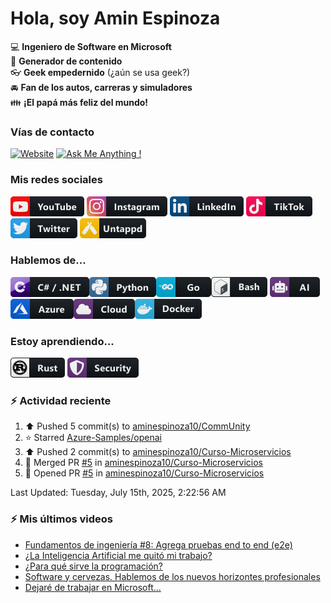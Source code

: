 # Hola, soy Amin Espinoza

:computer: **Ingeniero de Software en Microsoft**  
:pencil: **Generador de contenido**  
:eyeglasses: **Geek empedernido** (¿aún se usa geek?)  
:oncoming_automobile: **Fan de los autos, carreras y simuladores**  
:family: **¡El papá más feliz del mundo!**

### Vías de contacto

[![Website](https://img.shields.io/badge/aminespinoza.com-up-green?style=for-the-badge)][website]
[![Ask Me Anything !](https://img.shields.io/badge/Ask%20me-anything-1abc9c.svg?style=for-the-badge)](https://calendly.com/aminespinoza/consultoria)

### Mis redes sociales
[<img src="./assets/social/youtube.png"/>][youtube]
[<img src="./assets/social/instagram.png"/>][instagram]
[<img src="./assets/social/linkedin.png"/>][linkedin]
[<img src="./assets/social/tiktok.png"/>][linkedin]
[<img src="./assets/social/twitter.png"/>][twitter]
[<img src="./assets/social/untappd.png"/>][untappd]

### Hablemos de...
<img src="./assets/tech/csharp_dotnet.png"/><img src="./assets/tech/python.png"/><img src="./assets/tech/go.png"/><img src="./assets/tech/bash.png"/>
<img src="./assets/tech/ai.png"/><img src="./assets/tech/azure.png"/><img src="./assets/tech/cloud.png"/><img src="./assets/tech/docker.png"/>

### Estoy aprendiendo...
<img src="./assets/tech/rust.png"/> <img src="./assets/tech/security.png"/>


### :zap: Actividad reciente
<!--RECENT_ACTIVITY:start-->
1. ⬆️ Pushed 5 commit(s) to [aminespinoza10/CommUnity](https://github.com/aminespinoza10/CommUnity)<br>
2. ⭐ Starred [Azure-Samples/openai](https://github.com/Azure-Samples/openai)<br>
3. ⬆️ Pushed 2 commit(s) to [aminespinoza10/Curso-Microservicios](https://github.com/aminespinoza10/Curso-Microservicios)<br>
4. 🎉 Merged PR [#5](https://github.com/aminespinoza10/Curso-Microservicios/pull/5) in [aminespinoza10/Curso-Microservicios](https://github.com/aminespinoza10/Curso-Microservicios)<br>
5. 💪 Opened PR [#5](https://github.com/aminespinoza10/Curso-Microservicios/pull/5) in [aminespinoza10/Curso-Microservicios](https://github.com/aminespinoza10/Curso-Microservicios)<br>
<!--RECENT_ACTIVITY:end-->
<!--RECENT_ACTIVITY:last_update-->
Last Updated: Tuesday, July 15th, 2025, 2:22:56 AM
<!--RECENT_ACTIVITY:last_update_end-->

### :zap: Mis últimos videos
<!-- YOUTUBE:START -->
- [Fundamentos de ingeniería #8: Agrega pruebas end to end &lpar;e2e&rpar;](https://www.youtube.com/shorts/5CRVUJx1BmE)
- [¿La Inteligencia Artificial me quitó mi trabajo?](https://www.youtube.com/watch?v=S-YOBrSgf-s)
- [¿Para qué sirve la programación?](https://www.youtube.com/watch?v=OXKefvoVlRs)
- [Software y cervezas. Hablemos de los nuevos horizontes profesionales](https://www.youtube.com/watch?v=Yl0uE-ScFcs)
- [Dejaré de trabajar en Microsoft...](https://www.youtube.com/watch?v=CnjiixSibUU)
<!-- YOUTUBE:END -->


[website]: https://aminespinoza.com/
[twitter]: https://twitter.com/aminespinoza
[youtube]: https://www.youtube.com/c/AminEspinoza
[linkedin]: https://www.linkedin.com/in/amin-espinoza-71b24661/
[instagram]: https://www.instagram.com/aminespinoza10/
[untappd]: https://untappd.com/user/aminespinoza
